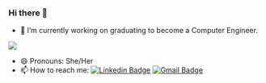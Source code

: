 ### Hi there 👋

- 🔭 I’m currently working on graduating to become a Computer Engineer.

<img align="center" src="https://github-readme-stats.vercel.app/api/top-langs/?username=misefe1964&layout=compact&theme=tokyonight&langs_count=6" />


- 😄 Pronouns: She/Her
- 📫 How to reach me:   [![Linkedin Badge](https://img.shields.io/badge/-misefe1964-blue?style=flat-square&logo=Linkedin&logoColor=white&link=https://www.linkedin.com/in/misefe1964/)](https://www.linkedin.com/in/misefe1964/)          [![Gmail Badge](https://img.shields.io/badge/-misefe1964@gmail.com-c14438?style=flat-square&logo=Gmail&logoColor=white&link=mailto:misefe1964@gmail.com)](mailto:misefe1964@gmail.com)


